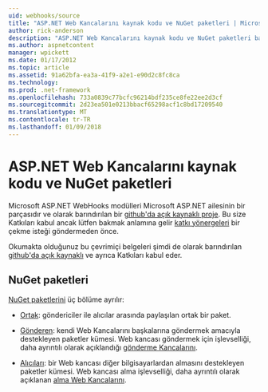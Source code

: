 ```yaml
---
uid: webhooks/source
title: "ASP.NET Web Kancalarını kaynak kodu ve NuGet paketleri | Microsoft Docs"
author: rick-anderson
description: "ASP.NET Web Kancalarını kaynak kodu ve NuGet paketleri bağlantılar"
ms.author: aspnetcontent
manager: wpickett
ms.date: 01/17/2012
ms.topic: article
ms.assetid: 91a62bfa-ea3a-41f9-a2e1-e90d2c8fc8ca
ms.technology: 
ms.prod: .net-framework
ms.openlocfilehash: 733a0839c77bcfc96214bdf235ce8fe22ee2d3cf
ms.sourcegitcommit: 2d23ea501e0213bbacf65298acf1c8bd17209540
ms.translationtype: MT
ms.contentlocale: tr-TR
ms.lasthandoff: 01/09/2018
---
```

# <a name="aspnet-webhooks-source-code-and-nuget-packages"></a>ASP.NET Web Kancalarını kaynak kodu ve NuGet paketleri

Microsoft ASP.NET WebHooks modülleri Microsoft ASP.NET ailesinin bir parçasıdır ve olarak barındırılan bir [github'da açık kaynaklı proje](https://github.com/aspnet/WebHooks). Bu size Katkıları kabul ancak lütfen bakmak anlamına gelir [katkı yönergeleri](https://github.com/aspnet/Home/blob/master/CONTRIBUTING.md) bir çekme isteği göndermeden önce.

Okumakta olduğunuz bu çevrimiçi belgeleri şimdi de olarak barındırılan [github'da açık kaynaklı](http://docs.asp.net/en/latest/contribute/style-guide.html#style-guide) ve ayrıca Katkıları kabul eder.

## <a name="nuget-packages"></a>NuGet paketleri

[NuGet paketlerini](https://nuget.org/packages?q=Microsoft.AspNet.WebHooks) üç bölüme ayrılır:

* [Ortak](https://www.nuget.org/packages?q=Microsoft.AspNet.WebHooks.Common): göndericiler ile alıcılar arasında paylaşılan ortak bir paket.

* [Gönderen](https://www.nuget.org/packages?q=Microsoft.AspNet.WebHooks.Custom): kendi Web Kancalarını başkalarına göndermek amacıyla destekleyen paketler kümesi. Web kancası göndermek için işlevselliği, daha ayrıntılı olarak açıklandığı [gönderme Kancalarını](sending/index.md).

* [Alıcıları](https://www.nuget.org/packages?q=Microsoft.AspNet.WebHooks.Receivers): bir Web kancası diğer bilgisayarlardan almasını destekleyen paketler kümesi. Web kancası alma işlevselliği, daha ayrıntılı olarak açıklanan [alma Web Kancalarını](receiving/index.md).
